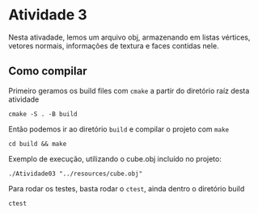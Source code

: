 # Atividade 3

Nesta ativadade, lemos um arquivo obj, armazenando em listas vértices, vetores normais, informações de textura e faces contidas nele.

## Como compilar

Primeiro geramos os build files com `cmake` a partir do diretório raíz desta atividade

`cmake -S . -B build`

Então podemos ir ao diretório `build` e compilar o projeto com `make`

`cd build && make`

Exemplo de execução, utilizando o cube.obj incluído no projeto:

`./Atividade03 "../resources/cube.obj"`

Para rodar os testes, basta rodar o `ctest`, ainda dentro o diretório build

`ctest`